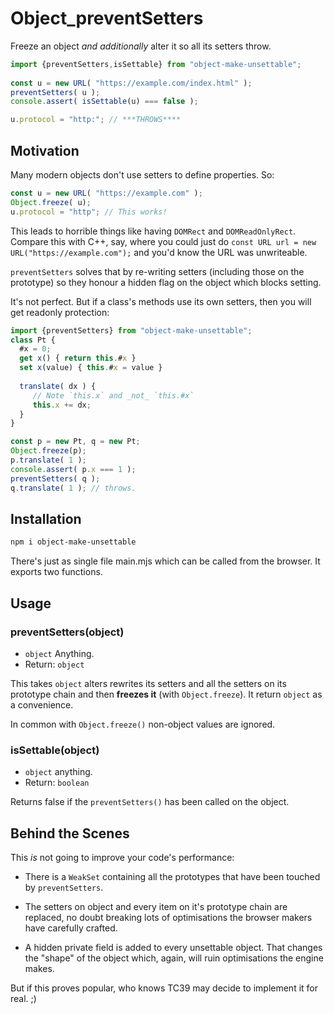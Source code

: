 Object_preventSetters
====================
Freeze an object _and additionally_ alter it so all its setters throw.
  
```js
import {preventSetters,isSettable} from "object-make-unsettable";  
  
const u = new URL( "https://example.com/index.html" );
preventSetters( u );
console.assert( isSettable(u) === false );

u.protocol = "http:"; // ***THROWS****
```
   
Motivation
----------
Many modern objects don't use setters to define properties. So:
  
```js
const u = new URL( "https://example.com" );
Object.freeze( u);     
u.protocol = "http"; // This works!
```  
  
This leads to horrible things like having `DOMRect` and
`DOMReadOnlyRect`. Compare this with C++, say, where you could just do
`const URL url = new URL("https://example.com");` and you'd know the URL
was unwriteable.
  
`preventSetters` solves that by re-writing setters (including those on
the prototype) so they honour a hidden flag on the object which blocks
setting.
  
It's not perfect. But if a class's methods use its own setters, then you
will get readonly protection:
  
```js
import {preventSetters} from "object-make-unsettable";
class Pt {
  #x = 0;
  get x() { return this.#x }
  set x(value) { this.#x = value }
  
  translate( dx ) {
     // Note `this.x` and _not_ `this.#x` 
     this.x += dx;
  }
}

const p = new Pt, q = new Pt;
Object.freeze(p);
p.translate( 1 ); 
console.assert( p.x === 1 );       
preventSetters( q );
q.translate( 1 ); // throws.
```    
  
Installation
------------  
```bash
npm i object-make-unsettable
```        
There's just as single file main.mjs which can be called from the
browser. It exports two functions. 
  
Usage
-----

### preventSetters(object)       
 - `object` Anything.
 - Return: `object`    
   
This takes `object` alters rewrites its setters and all the setters on
its prototype chain and then **freezes it** (with `Object.freeze`). It
return `object` as a convenience.
  
In common with `Object.freeze()` non-object values are ignored.
  
### isSettable(object)
 - `object` anything.
 - Return: `boolean` 
  
Returns false if the `preventSetters()` has been called on the object.
        

Behind the Scenes
-----------------
This _is_ not going to improve your code's performance:
  
 - There is a `WeakSet` containing all the prototypes that have been
   touched by `preventSetters`.  
  
 - The setters on object and every item on it's prototype chain are
   replaced, no doubt breaking lots of optimisations the browser makers
   have carefully crafted.  
  
 - A hidden private field is added to every unsettable object. That
   changes the "shape" of the object which, again, will ruin
   optimisations the engine makes.
   
But if this proves popular, who knows TC39 may decide to implement it
for real. ;)       
  
 
